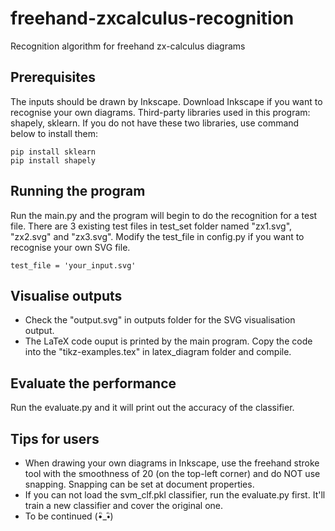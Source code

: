 # freehand-zxcalculus-recognition
Recognition algorithm for freehand zx-calculus diagrams


## Prerequisites

The inputs should be drawn by Inkscape. Download Inkscape if you want to recognise your own diagrams.
Third-party libraries used in this program: shapely, sklearn. If you do not have these two libraries, use command below to install them: 

```
pip install sklearn
pip install shapely
```

## Running the program

Run the main.py and the program will begin to do the recognition for a test file. There are 3 existing test files in test_set folder named "zx1.svg", "zx2.svg" and "zx3.svg". 
Modify the test_file in config.py if you want to recognise your own SVG file. 
```
test_file = 'your_input.svg'
```
## Visualise outputs
- Check the "output.svg" in outputs folder for the SVG visualisation output. 
- The LaTeX code ouput is printed by the main program. Copy the code into the "tikz-examples.tex" in latex_diagram folder and compile. 

## Evaluate the performance 

Run the evaluate.py and it will print out the accuracy of the classifier. 

## Tips for users

- When drawing your own diagrams in Inkscape, use the freehand stroke tool with the smoothness of 20 (on the top-left corner) and do NOT use snapping. Snapping can be set at document properties.
- If you can not load the svm_clf.pkl classifier, run the evaluate.py first. It'll train a new classifier and cover the original one. 
- To be continued (•ิ_•ิ)


